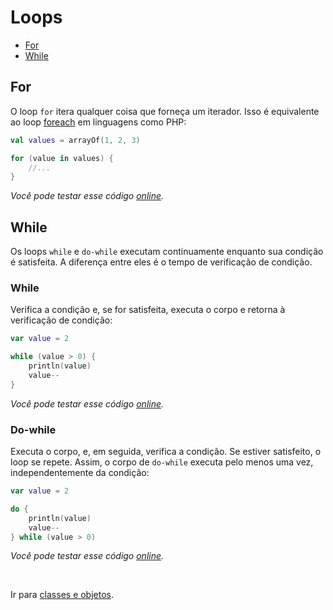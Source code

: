 # Loops

* [For](#for)
* [While](#while)

<div id='for'></div> 

## For

O loop `for` itera qualquer coisa que forneça um iterador. Isso é equivalente ao
loop [foreach](https://github.com/DanielHe4rt/php4noobs/blob/master/3-Basico/14-Estruturas-de-controle-loops.md#repeti%C3%A7%C3%A3o-foreach)
em linguagens como PHP:

```kotlin
val values = arrayOf(1, 2, 3)

for (value in values) {
    //...
}
```

_Você pode testar esse código [online](https://pl.kotl.in/WaFWomLtB)._

<div id='while'></div> 

## While

Os loops `while` e `do-while` executam continuamente enquanto sua condição é satisfeita. A diferença entre
eles é o tempo de verificação de condição.

### While

Verifica a condição e, se for satisfeita, executa o corpo e retorna à verificação de condição:

```kotlin
var value = 2

while (value > 0) {
    println(value)
    value--
}
```

_Você pode testar esse código [online](https://pl.kotl.in/-2BPqA0uf)._

### Do-while

Executa o corpo, e, em seguida, verifica a condição. Se estiver satisfeito, o loop se repete. Assim, o corpo
de `do-while` executa pelo menos uma vez, independentemente da condição:

```kotlin
var value = 2

do {
    println(value)
    value--
} while (value > 0)
```

_Você pode testar esse código [online](https://pl.kotl.in/KphDdxhcj)._

<br>

Ir para [classes e objetos](CLASS.md).
